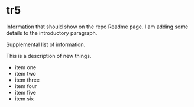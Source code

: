 # tr5

Information that should show on the repo Readme page.  I am adding some details to the introductory paragraph.

Supplemental list of information.

This is a description of new things.

- item one
- item two
- item three
- item four
- item five
- item six
